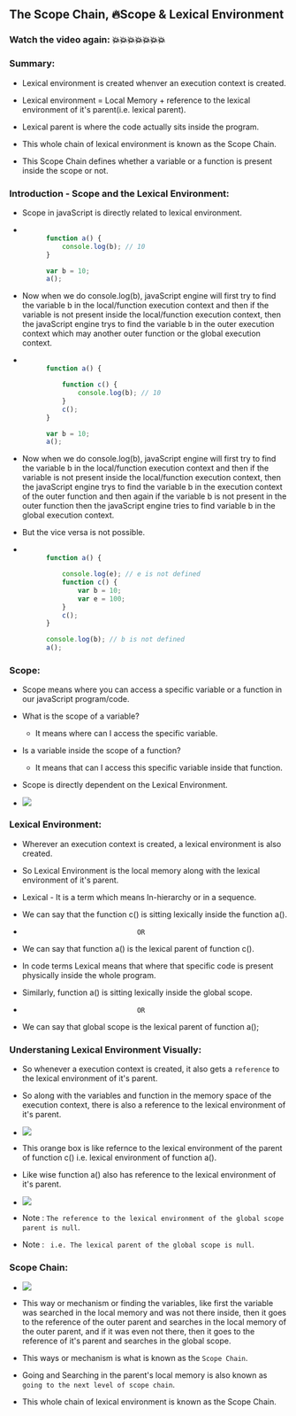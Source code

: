 ## The Scope Chain, 🔥Scope & Lexical Environment

### Watch the video again: 💥💥💥💥💥💥💥

### Summary:

- Lexical environment is created whenver an execution context is created.

- Lexical environment = Local Memory + reference to the lexical environment of it's parent(i.e. lexical parent).

- Lexical parent is where the code actually sits inside the program.

- This whole chain of lexical environment is known as the Scope Chain.

- This Scope Chain defines whether a variable or a function is present inside the scope or not.

### Introduction - Scope and the Lexical Environment:

- Scope in javaScript is directly related to lexical environment.

- ```javaScript

        function a() {
            console.log(b); // 10
        }

        var b = 10;
        a();
  ```
- Now when we do console.log(b), javaScript engine will first try to find the variable b in the local/function execution context and then if the variable is not present inside the local/function execution context, then the javaScript engine trys to find the variable b in the outer execution context which may another outer function or the global execution context.

- ```javaScript

        function a() {

            function c() {
                console.log(b); // 10
            }
            c();
        }

        var b = 10;
        a();
  ```
- Now when we do console.log(b), javaScript engine will first try to find the variable b in the local/function execution context and then if the variable is not present inside the local/function execution context, then the javaScript engine trys to find the variable b in the execution context of the outer function and then again if the variable b is not present in the outer function then the javaScript engine tries to find variable b in the global execution context.

- But the vice versa is not possible.

- ```javaScript

        function a() {

            console.log(e); // e is not defined
            function c() {
                var b = 10;
                var e = 100;
            }
            c();
        }

        console.log(b); // b is not defined
        a();
  ```

### Scope:

- Scope means where you can access a specific variable or a function in our javaScript program/code.

- What is the scope of a variable?

    - It means where can I access the specific variable.

- Is a variable inside the scope of a function?

    - It means that can I access this specific variable inside that function. 

- Scope is directly dependent on the Lexical Environment.

- ![](Scope.png)

### Lexical Environment:

- Wherever an execution context is created, a lexical environment is also created.

- So Lexical Environment is the local memory along with the lexical environment of it's parent.

- Lexical - It is a term which means In-hierarchy  or in a sequence.

- We can say that the function c() is sitting lexically inside the function a().

-                                  OR

- We can say that function a() is the lexical parent of function c().

- In code terms Lexical means that where that specific code is present physically inside the whole program.

- Similarly, function a() is sitting lexically inside the global scope.

-                                  OR

- We can say that global scope is the lexical parent of function a();

### Understaning Lexical Environment Visually:

- So whenever a execution context is created, it also gets a ```reference``` to the lexical environment of it's parent.

- So along with the variables and function in the memory space of the execution context, there is also a reference to the lexical environment of it's parent.

- ![](lexicalEnvironment.png)

- This orange box is like refernce to the lexical environment of the parent of function c() i.e. lexical environment of 
function a().

- Like wise function a() also has reference to the lexical environment of it's parent.

- ![](referenceLexicalEnvironment.png)

- Note : ```The reference to the lexical environment of the global scope parent is null```.

- Note : ``` i.e. The lexical parent of the global scope is null```.

### Scope Chain:

- ![](scopeChain.png)

- This way or mechanism or finding the variables, like first the variable was searched in the local memory and was not there inside, then it goes to the reference of the outer parent and searches in the local memory of the outer parent, and if it was even not there, then it goes to the reference of it's parent and searches in the global scope.

- This ways or mechanism is what is known as the ```Scope Chain```.

- Going and Searching in the parent's local memory is also known as ```going to the next level of scope chain```. 

- This whole chain of lexical environment is known as the Scope Chain.